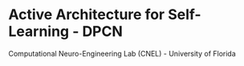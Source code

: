 # Active Architecture for Self-Learning - DPCN

Computational Neuro-Engineering Lab (CNEL) - University of Florida

